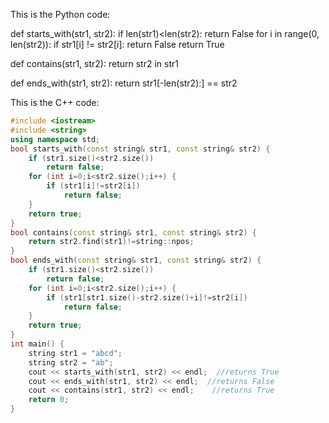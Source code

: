 This is the Python code:

def starts_with(str1, str2):
    if len(str1)<len(str2):
        return False
    for i in range(0, len(str2)):
        if str1[i] != str2[i]:
            return False
    return True

def contains(str1, str2):
    return str2 in str1

def ends_with(str1, str2):
    return str1[-len(str2):] == str2

This is the C++ code:
```cpp
#include <iostream>
#include <string>
using namespace std;
bool starts_with(const string& str1, const string& str2) {
    if (str1.size()<str2.size())
        return false;
    for (int i=0;i<str2.size();i++) {
        if (str1[i]!=str2[i])
            return false;
    }
    return true;
}
bool contains(const string& str1, const string& str2) {
    return str2.find(str1)!=string::npos;
}
bool ends_with(const string& str1, const string& str2) {
    if (str1.size()<str2.size())
        return false;
    for (int i=0;i<str2.size();i++) {
        if (str1[str1.size()-str2.size()+i]!=str2[i])
            return false;
    }
    return true;
}
int main() {
    string str1 = "abcd";
    string str2 = "ab";
    cout << starts_with(str1, str2) << endl;  //returns True
    cout << ends_with(str1, str2) << endl;  //returns False
    cout << contains(str1, str2) << endl;    //returns True
    return 0;
}
```
